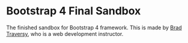 # Bootstrap 4 Final Sandbox
The finished sandbox for Bootstrap 4 framework. This is made by [Brad Traversy](https://github.com/bradtraversy), who is a web development instructor.
